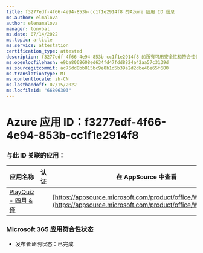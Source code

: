 ```yaml
---
title: f3277edf-4f66-4e94-853b-cc1f1e2914f8 的Azure 应用 ID 信息
ms.author: elmalova
author: elenamalova
manager: tonybal
ms.date: 07/14/2022
ms.topic: article
ms.service: attestation
certification_type: attested
description: f3277edf-4f66-4e94-853b-cc1f1e2914f8 的所有可用安全性和符合性信息。
ms.openlocfilehash: e9ba8068608ed634fd47fdd8824a42aa57c3139d
ms.sourcegitcommit: ac75dd8bb815bc9e8b1d5b39a2d2dbe46e65f680
ms.translationtype: MT
ms.contentlocale: zh-CN
ms.lasthandoff: 07/15/2022
ms.locfileid: "66806303"
---
```

# <a name="azure-app-id-f3277edf-4f66-4e94-853b-cc1f1e2914f8"></a>Azure 应用 ID：f3277edf-4f66-4e94-853b-cc1f1e2914f8


### <a name="apps-associated-with-this-id"></a>与此 ID 关联的应用：
| **应用名称** | **认证** | **在 AppSource 中查看** |
|--------------|---------------|-----------------------|
| [PlayQuiz - 四月 &amp; 僅](../forward/WA200002820.md) |  | [https://appsource.microsoft.com/product/office/WA200002820](https://appsource.microsoft.com/product/office/WA200002820) |

### <a name="microsoft-365-app-compliance-status"></a>Microsoft 365 应用符合性状态
- 发布者证明状态：已完成
